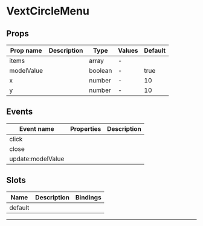 # VextCircleMenu

## Props

| Prop name  | Description | Type    | Values | Default |
| ---------- | ----------- | ------- | ------ | ------- |
| items      |             | array   | -      |         |
| modelValue |             | boolean | -      | true    |
| x          |             | number  | -      | 10      |
| y          |             | number  | -      | 10      |

## Events

| Event name        | Properties | Description |
| ----------------- | ---------- | ----------- |
| click             |            |
| close             |            |
| update:modelValue |            |

## Slots

| Name    | Description | Bindings |
| ------- | ----------- | -------- |
| default |             |          |

---
